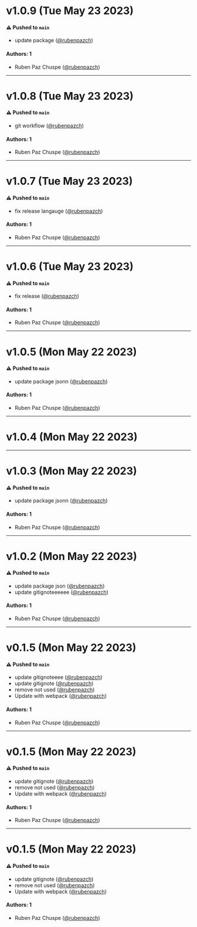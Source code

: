 # v1.0.9 (Tue May 23 2023)

#### ⚠️ Pushed to `main`

- update package ([@rubenpazch](https://github.com/rubenpazch))

#### Authors: 1

- Ruben Paz Chuspe ([@rubenpazch](https://github.com/rubenpazch))

---

# v1.0.8 (Tue May 23 2023)

#### ⚠️ Pushed to `main`

- git workflow ([@rubenpazch](https://github.com/rubenpazch))

#### Authors: 1

- Ruben Paz Chuspe ([@rubenpazch](https://github.com/rubenpazch))

---

# v1.0.7 (Tue May 23 2023)

#### ⚠️ Pushed to `main`

- fix release langauge ([@rubenpazch](https://github.com/rubenpazch))

#### Authors: 1

- Ruben Paz Chuspe ([@rubenpazch](https://github.com/rubenpazch))

---

# v1.0.6 (Tue May 23 2023)

#### ⚠️ Pushed to `main`

- fix release ([@rubenpazch](https://github.com/rubenpazch))

#### Authors: 1

- Ruben Paz Chuspe ([@rubenpazch](https://github.com/rubenpazch))

---

# v1.0.5 (Mon May 22 2023)

#### ⚠️ Pushed to `main`

- update package jsonn ([@rubenpazch](https://github.com/rubenpazch))

#### Authors: 1

- Ruben Paz Chuspe ([@rubenpazch](https://github.com/rubenpazch))

---

# v1.0.4 (Mon May 22 2023)



---

# v1.0.3 (Mon May 22 2023)

#### ⚠️ Pushed to `main`

- update package jsonn ([@rubenpazch](https://github.com/rubenpazch))

#### Authors: 1

- Ruben Paz Chuspe ([@rubenpazch](https://github.com/rubenpazch))

---

# v1.0.2 (Mon May 22 2023)

#### ⚠️ Pushed to `main`

- update package json ([@rubenpazch](https://github.com/rubenpazch))
- update gitignoteeeeee ([@rubenpazch](https://github.com/rubenpazch))

#### Authors: 1

- Ruben Paz Chuspe ([@rubenpazch](https://github.com/rubenpazch))

---

# v0.1.5 (Mon May 22 2023)

#### ⚠️ Pushed to `main`

- update gitignoteeee ([@rubenpazch](https://github.com/rubenpazch))
- update gitignote ([@rubenpazch](https://github.com/rubenpazch))
- remove not used ([@rubenpazch](https://github.com/rubenpazch))
- Update with webpack ([@rubenpazch](https://github.com/rubenpazch))

#### Authors: 1

- Ruben Paz Chuspe ([@rubenpazch](https://github.com/rubenpazch))

---

# v0.1.5 (Mon May 22 2023)

#### ⚠️ Pushed to `main`

- update gitignote ([@rubenpazch](https://github.com/rubenpazch))
- remove not used ([@rubenpazch](https://github.com/rubenpazch))
- Update with webpack ([@rubenpazch](https://github.com/rubenpazch))

#### Authors: 1

- Ruben Paz Chuspe ([@rubenpazch](https://github.com/rubenpazch))

---

# v0.1.5 (Mon May 22 2023)

#### ⚠️ Pushed to `main`

- update gitignote ([@rubenpazch](https://github.com/rubenpazch))
- remove not used ([@rubenpazch](https://github.com/rubenpazch))
- Update with webpack ([@rubenpazch](https://github.com/rubenpazch))

#### Authors: 1

- Ruben Paz Chuspe ([@rubenpazch](https://github.com/rubenpazch))
